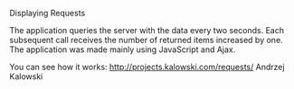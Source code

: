 Displaying Requests

The application queries the server with the data every two seconds. Each subsequent call receives the number of returned items increased by one. The application was made mainly using JavaScript and Ajax.

You can see how it works: http://projects.kalowski.com/requests/
Andrzej Kalowski
